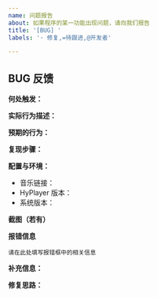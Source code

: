 ```yaml
---
name: 问题报告
about: 如果程序的某一功能出现问题，请向我们报告
title: '[BUG] '
labels: '· 修复,=待跟进,@开发者'

---
```

<!--
感谢您对 HyPlayer 提出建议和反馈,有了您的支持 HyPlayer 将会更好
请完成以下内容以便相关人员更好进行问题追踪
-->

## BUG 反馈

**何处触发：**

<!--这个问题出在程序的哪一个具体功能？-->

**实际行为描述：**

<!--触发问题后造成了什么效果及影响？-->

**预期的行为：**

<!--这个功能应该有怎样的效果和影响？-->

**复现步骤：**

<!--怎样才能再次触发这个问题？若无法复现可直接写 无法复现-->

**配置与环境：**

- 音乐链接：
- HyPlayer 版本：
- 系统版本：

**截图（若有）**

<!--提供一个此问题触发的截图或报错信息。若没有，则留空。-->

**报错信息**

```
请在此处填写报错框中的相关信息
```

**补充信息：**

<!--提供尽可能多的相关信息。-->

**修复思路：**
<!-- 如无可空 -->